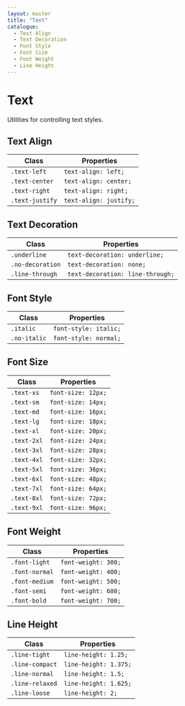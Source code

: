 ```yaml
---
layout: master
title: "Text"
catalogue:
  - Text Align
  - Text Decoration
  - Font Style
  - Font Size
  - Font Weight
  - Line Height
---
```


# Text

Utilities for controlling text styles.

## Text Align

<table class="table">
  <thead>
    <tr>
      <th>Class</th>
      <th>Properties</th>
    </tr>
  </thead>
  <tbody>
    <tr>
      <td><code>.text-left</code></td>
      <td><code>text-align: left;</code></td>
    </tr>
    <tr>
      <td><code>.text-center</code></td>
      <td><code>text-align: center;</code></td>
    </tr>
    <tr>
      <td><code>.text-right</code></td>
      <td><code>text-align: right;</code></td>
    </tr>
    <tr>
      <td><code>.text-justify</code></td>
      <td><code>text-align: justify;</code></td>
    </tr>
  </tbody>
</table>

## Text Decoration

<table class="table">
  <thead>
    <tr>
      <th>Class</th>
      <th>Properties</th>
    </tr>
  </thead>
  <tbody>
    <tr>
      <td><code>.underline</code></td>
      <td><code>text-decoration: underline;</code></td>
    </tr>
    <tr>
      <td><code>.no-decoration</code></td>
      <td><code>text-decoration: none;</code></td>
    </tr>
    <tr>
      <td><code>.line-through</code></td>
      <td><code>text-decoration: line-through;</code></td>
    </tr>
  </tbody>
</table>

## Font Style

<table class="table">
  <thead>
    <tr>
      <th>Class</th>
      <th>Properties</th>
    </tr>
  </thead>
  <tbody>
    <tr>
      <td><code>.italic</code></td>
      <td><code>font-style: italic;</code></td>
    </tr>
    <tr>
      <td><code>.no-italic</code></td>
      <td><code>font-style: normal;</code></td>
    </tr>
  </tbody>
</table>

## Font Size

<table class="table">
  <thead>
    <tr>
      <th>Class</th>
      <th>Properties</th>
    </tr>
  </thead>
  <tbody>
    <tr>
      <td><code>.text-xs</code></td>
      <td><code>font-size: 12px;</code></td>
    </tr>
    <tr>
      <td><code>.text-sm</code></td>
      <td><code>font-size: 14px;</code></td>
    </tr>
    <tr>
      <td><code>.text-md</code></td>
      <td><code>font-size: 16px;</code></td>
    </tr>
    <tr>
      <td><code>.text-lg</code></td>
      <td><code>font-size: 18px;</code></td>
    </tr>
    <tr>
      <td><code>.text-xl</code></td>
      <td><code>font-size: 20px;</code></td>
    </tr>
    <tr>
      <td><code>.text-2xl</code></td>
      <td><code>font-size: 24px;</code></td>
    </tr>
    <tr>
      <td><code>.text-3xl</code></td>
      <td><code>font-size: 28px;</code></td>
    </tr>
    <tr>
      <td><code>.text-4xl</code></td>
      <td><code>font-size: 32px;</code></td>
    </tr>
    <tr>
      <td><code>.text-5xl</code></td>
      <td><code>font-size: 36px;</code></td>
    </tr>
    <tr>
      <td><code>.text-6xl</code></td>
      <td><code>font-size: 48px;</code></td>
    </tr>
    <tr>
      <td><code>.text-7xl</code></td>
      <td><code>font-size: 64px;</code></td>
    </tr>
    <tr>
      <td><code>.text-8xl</code></td>
      <td><code>font-size: 72px;</code></td>
    </tr>
    <tr>
      <td><code>.text-9xl</code></td>
      <td><code>font-size: 96px;</code></td>
    </tr>
  </tbody>
</table>

## Font Weight

<table class="table">
  <thead>
    <tr>
      <th>Class</th>
      <th>Properties</th>
    </tr>
  </thead>
  <tbody>
    <tr>
      <td><code>.font-light</code></td>
      <td><code>font-weight: 300;</code></td>
    </tr>
    <tr>
      <td><code>.font-normal</code></td>
      <td><code>font-weight: 400;</code></td>
    </tr>
    <tr>
      <td><code>.font-medium</code></td>
      <td><code>font-weight: 500;</code></td>
    </tr>
    <tr>
      <td><code>.font-semi</code></td>
      <td><code>font-weight: 600;</code></td>
    </tr>
    <tr>
      <td><code>.font-bold</code></td>
      <td><code>font-weight: 700;</code></td>
    </tr>
  </tbody>
</table>

## Line Height

<table class="table">
  <thead>
    <tr>
      <th>Class</th>
      <th>Properties</th>
    </tr>
  </thead>
  <tbody>
    <tr>
      <td><code>.line-tight</code></td>
      <td><code>line-height: 1.25;</code></td>
    </tr>
    <tr>
      <td><code>.line-compact</code></td>
      <td><code>line-height: 1.375;</code></td>
    </tr>
    <tr>
      <td><code>.line-normal</code></td>
      <td><code>line-height: 1.5;</code></td>
    </tr>
    <tr>
      <td><code>.line-relaxed</code></td>
      <td><code>line-height: 1.625;</code></td>
    </tr>
    <tr>
      <td><code>.line-loose</code></td>
      <td><code>line-height: 2;</code></td>
    </tr>
  </tbody>
</table>
